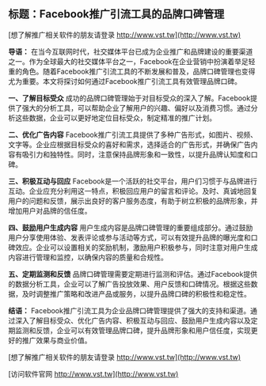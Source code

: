 ## **标题：Facebook推广引流工具的品牌口碑管理**

[想了解推广相关软件的朋友请登录 http://www.vst.tw](http://www.vst.tw)

**导语：**
在当今互联网时代，社交媒体平台已成为企业推广和品牌建设的重要渠道之一。作为全球最大的社交媒体平台之一，Facebook在企业营销中扮演着举足轻重的角色。随着Facebook推广引流工具的不断发展和普及，品牌口碑管理也变得尤为重要。本文将探讨如何通过Facebook推广引流工具有效管理品牌口碑。

**一、了解目标受众**
成功的品牌口碑管理始于对目标受众的深入了解。Facebook提供了强大的分析工具，可以帮助企业了解用户的兴趣、偏好以及消费习惯。通过分析这些数据，企业可以更好地定位目标受众，制定精准的推广计划。

**二、优化广告内容**
Facebook推广引流工具提供了多种广告形式，如图片、视频、文字等。企业应根据目标受众的喜好和需求，选择适合的广告形式，并确保广告内容有吸引力和独特性。同时，注意保持品牌形象和一致性，以提升品牌认知度和口碑。

**三、积极互动与回应**
Facebook是一个活跃的社交平台，用户们习惯于与品牌进行互动。企业应充分利用这一特点，积极回应用户的留言和评论。及时、真诚地回复用户的问题和反馈，展示出良好的客户服务态度，有助于树立积极的品牌形象，并增加用户对品牌的信任度。

**四、鼓励用户生成内容**
用户生成内容是品牌口碑管理的重要组成部分。通过鼓励用户分享使用体验、发表评论或参与活动等方式，可以有效提升品牌的曝光度和口碑效应。企业可以设置相关的奖励机制，激励用户积极参与，同时注意对用户生成内容进行管理和监控，以确保内容的质量和合规性。

**五、定期监测和反馈**
品牌口碑管理需要定期进行监测和评估。通过Facebook提供的数据分析工具，企业可以了解广告投放效果、用户反馈和口碑情况。根据这些数据，及时调整推广策略和改进产品或服务，以提升品牌口碑的积极性和稳定性。

**结语：**
Facebook推广引流工具为企业品牌口碑管理提供了强大的支持和渠道。通过深入了解目标受众、优化广告内容、积极互动与回应、鼓励用户生成内容以及定期监测和反馈，企业可以有效管理品牌口碑，提升品牌形象和用户信任度，实现更好的推广效果与商业价值。

[想了解推广相关软件的朋友请登录 http://www.vst.tw](http://www.vst.tw)


[访问软件官网 http://www.vst.tw](http://www.vst.tw)
